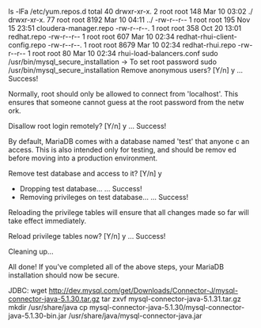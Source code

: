 

ls -lFa /etc/yum.repos.d
total 40
drwxr-xr-x.  2 root root  148 Mar 10 03:02 ./
drwxr-xr-x. 77 root root 8192 Mar 10 04:11 ../
-rw-r--r--   1 root root  195 Nov 15 23:51 cloudera-manager.repo
-rw-r--r--.  1 root root  358 Oct 20 13:01 redhat.repo
-rw-r--r--   1 root root  607 Mar 10 02:34 redhat-rhui-client-config.repo
-rw-r--r--.  1 root root 8679 Mar 10 02:34 redhat-rhui.repo
-rw-r--r--   1 root root   80 Mar 10 02:34 rhui-load-balancers.conf
sudo /usr/bin/mysql_secure_installation -> To set root password
sudo /usr/bin/mysql_secure_installation
Remove anonymous users? [Y/n] y
... Success!
 
Normally, root should only be allowed to connect from 'localhost'.                                                                                                    This
ensures that someone cannot guess at the root password from the netw                                                                                                  ork.
 
Disallow root login remotely? [Y/n] y
... Success!
 
By default, MariaDB comes with a database named 'test' that anyone c                                                                                                  an
access.  This is also intended only for testing, and should be remov                                                                                                  ed
before moving into a production environment.
 
Remove test database and access to it? [Y/n] y
- Dropping test database...
... Success!
- Removing privileges on test database...
... Success!
 
Reloading the privilege tables will ensure that all changes made so                                                                                                   far
will take effect immediately.
 
Reload privilege tables now? [Y/n] y
... Success!
 
Cleaning up...
 
All done!  If you've completed all of the above steps, your MariaDB
installation should now be secure.
 
 
JDBC:
wget http://dev.mysql.com/get/Downloads/Connector-J/mysql-connector-java-5.1.30.tar.gz
tar zxvf mysql-connector-java-5.1.31.tar.gz
mkdir /usr/share/java
cp mysql-connector-java-5.1.30/mysql-connector-java-5.1.30-bin.jar  /usr/share/java/mysql-connector-java.jar

